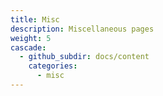 ```yaml
---
title: Misc
description: Miscellaneous pages
weight: 5
cascade:
  - github_subdir: docs/content
    categories:
      - misc
---
```


